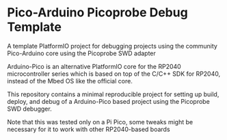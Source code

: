 # Pico-Arduino Picoprobe Debug Template
A template PlatformIO project for debugging projects using the community Pico-Arduino core using the Picoprobe SWD adapter

Arduino-Pico is an alternative PlatformIO core for the RP2040 microcontroller series which is based on top of the C/C++ SDK for RP2040, instead of the Mbed OS like the official core. 

This repository contains a minimal reproducible project for setting up build, deploy, and debug of a Arduino-Pico based project using the Picoprobe SWD debugger.

Note that this was tested only on a Pi Pico, some tweaks might be necessary for it to work with other RP2040-based boards
